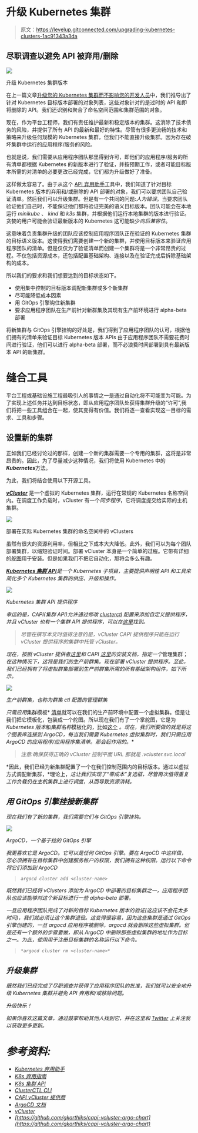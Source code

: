 # 升级 Kubernetes 集群

> 原文：<https://levelup.gitconnected.com/upgrading-kubernetes-clusters-1ac91343a3da>

## 尽职调查以避免 API 被弃用/删除

![](img/9991e53bfa3eee66b45f032e84c6f19c.png)

升级 Kubernetes 集群版本

在上一篇文章[升级您的 Kubernetes 集群而不影响您的开发人员](https://faun.pub/upgrade-your-kubernetes-cluster-without-upsetting-your-developers-e7d8559dee49)中，我们推导出了针对 Kubernetes 目标版本部署的对象列表，这些对象针对的是过时的 API 和即将删除的 API。我们还识别和聚合了命名空间范围和集群范围的对象。

现在，作为平台工程师，我们有责任维护最新和稳定版本的集群。这消除了技术债务的风险，并提供了所有 API 的最新和最好的特性。尽管有很多更流畅的技术和策略来升级任何规模的 Kubernetes 集群，但我们不能直接升级集群。因为存在破坏集群中运行的应用程序/服务的风险。

也就是说，我们需要从应用程序团队那里得到许可，即他们的应用程序/服务的所有清单都根据 Kubernetes 的新版本进行了验证，并按预期工作，或者可能目标版本所需的对清单的必要更改已经完成，它们都为升级做好了准备。

这样做太容易了。由于从这个 [API 弃用助手](https://github.com/gkarthiks/argo-apid-helper)工具中，我们知道了针对目标 Kubernetes 版本的弃用和/或删除的 API 部署的对象，我们可以要求团队自己验证清单。然后我们可以升级集群。但是有一个共同的问题:*人为错误*。当要求团队验证他们自己时，不能保证他们都将验证完美的语义目标版本。团队可能会在本地运行 *minikube* 、 *kind* 和 *k3s* 集群，并根据他们运行本地集群的版本进行验证。贪婪的用户可能会验证最新版本的 Kubernetes 这可能缺少*向后兼容性*。

这意味着负责集群升级的团队应该控制应用程序团队正在验证的 Kubernetes 集群的目标语义版本。这使得我们需要创建一个新的集群，并使用目标版本来验证应用程序团队的清单。但是仅仅为了验证清单而创建一个集群将是一个非常昂贵的过程。不仅包括资源成本，还包括配置基础架构、连接以及在验证完成后拆除基础架构的成本。

所以我们的要求和我们想要达到的目标状态如下。

*   使用集中控制的目标版本调配新集群或多个新集群
*   尽可能降低成本因素
*   用 GitOps 引擎钩住新集群
*   要求应用程序团队在生产前针对新群集及其现有生产前环境进行 alpha-beta 部署

将新集群与 GitOps 引擎挂钩的好处是，我们得到了应用程序团队的认可，根据他们拥有的清单来验证目标 Kubernetes 版本 APIs 由于应用程序团队不需要花费时间进行验证，他们可以进行 alpha-beta 部署，而不必浪费时间部署到具有最新版本 API 的新集群。

# 缝合工具

平台工程或基础设施工程最吸引人的事情之一是通过自动化将不可能变为可能。为了实现上述任务并达到目标状态，即从应用程序团队处获得集群升级的“许可”,我们将把一些工具组合在一起，使其变得有价值。我们将逐一查看实现这一目标的需求、工具和步骤。

## 设置新的集群

正如我们已经讨论过的那样，创建一个新的集群需要一个专用的集群，这将是非常昂贵的。因此，为了尽量减少这种情况，我们将使用 Kubernetes 中的***Kubernetes***方法。

为此，我们将结合使用以下开源工具。

[***vCluster***](https://www.vcluster.com/) 是一个虚拟的 Kubernetes 集群，运行在常规的 Kubernetes 名称空间内。在调度工作负载时，vCluster 有一个*同步程序*，它将调度提交给实际的主机集群。

![](img/daa27632a769e38fc0886756c139914f.png)

部署在实际 Kubernetes 集群的命名空间中的 vClusters

虽然有很大的资源利用率，但相比之下成本大大降低。此外，我们可以为每个团队部署集群，以缩短验证时间。部署 vCluster 本身是一个简单的过程。它带有详细的[舵图](https://github.com/loft-sh/vcluster/tree/main/charts)用于安装。但是如果我们不把它自动化，那将会多么有趣。

[***Kubernetes 集群 API***](https://cluster-api.sigs.k8s.io/introduction.html#kubernetes-cluster-apidiv-stylefloat-right-position-relative-display-inlineimg-srcimagesintroductionsvg-width160px-div)*是一个 Kubernetes 子项目，主要提供声明性 API 和工具来简化多个 Kubernetes 集群的供应、升级和操作。*

*![](img/98d614be47689c4591d4267499dc70f5.png)*

*Kubernetes 集群 API 提供程序*

*幸运的是，CAPI(集群 API)允许通过修改 [*clusterctl*](https://cluster-api.sigs.k8s.io/clusterctl/configuration.html) 配置来添加自定义提供程序，并且 vCluster 也有一个集群 API 提供程序，可以在[这里](https://github.com/loft-sh/cluster-api-provider-vcluster)找到。*

> *尽管在撰写本文时值得注意的是，vCluster CAPI 提供程序只能在运行 vCluster 提供程序的集群中托管 vCluster。*

*现在，按照 vCluster 提供者[这里](https://github.com/loft-sh/cluster-api-provider-vcluster#installation-instructions)和 CAPI [这里](https://cluster-api.sigs.k8s.io/user/quick-start.html#installation)的安装文档，指定一个*管理集群；*在这种情况下，这将是我们的生产前群集。现在部署 vCluster 提供程序。至此，我们已经拥有了将虚拟群集部署到生产前群集所需的所有基础架构组件，如下所示。*

*![](img/20159dc19d6de8ef0f6f193ed8a2c97c.png)*

*生产前群集，也称为群集 ctl 配置的管理群集*

*只需应用*集群模板* [清单](https://github.com/loft-sh/cluster-api-provider-vcluster/blob/main/templates/cluster-template.yaml)就可以在我们的生产前环境中配置一个虚拟集群。但是让我们把它模板化，包装成一个舵图。所以现在我们有了一个掌舵图，它是为 *Kubernetes 版本*和*集群名称*模板化的，比如[这个](https://github.com/gkarthiks/capi-vcluster-argo-chart) *。现在，我们所要做的就是将这个图表库连接到 ArgoCD，每当我们需要 Kubernetes 虚拟集群时，我们只需应用 ArgoCD 的应用程序/应用程序集清单。那会起作用的。**

> *注意:确保获得正确的 vCluster 控制平面 URL 那就是 <vcluster name="">.vcluster.svc.local</vcluster>*

*因此，我们已经为新集群配置了一个在我们控制范围内的目标版本。通过以虚拟方式调配新集群，*理论上，*这让我们实现了“零成本”复选框，尽管再次值得重复工作负载仍在主机集群上进行调度，从而导致资源消耗。*

## *用 GitOps 引擎挂接新集群*

*现在我们有了新的集群，我们需要它们与 GitOps 引擎挂钩。*

*![](img/8568dbbd4ca0984437276f6f8b8607e0.png)*

*ArgoCD，一个基于拉的 GitOps 引擎*

*我更喜欢它是 ArgoCD。它可以是任何 GitOps 引擎。要在 ArgoCD 中这样做，您必须拥有在目标集群中创建服务帐户的权限，我们拥有这种权限。运行以下命令将它们添加到 ArgoCD*

> *`argocd cluster add <cluster-name>`*

*既然我们已经将 vClusters 添加为 ArgoCD 中部署的目标集群之一，应用程序团队也应该能够对这个新目标进行一些 alpha-beta 部署。*

*一旦应用程序团队完成了对新的目标 Kubernetes 版本的验证(这应该不会花太多时间)，我们就必须让这个集群退役。这变得很容易，因为这些集群是通过 GitOps 引擎创建的，一旦 argocd 应用程序被删除，argocd 就会删除这些虚拟集群。但是还有一个额外的步骤要做，即从 ArgoCD 中删除那些虚拟集群的地址作为目标之一。为此，使用用于注册目标集群的名称运行以下命令。*

> *`*argocd cluster rm <cluster-name>*`*

## *升级集群*

*既然我们已经完成了尽职调查并获得了应用程序团队的批准，我们就可以安全地升级 Kubernetes 集群并避免 API 弃用和/或移除问题。*

*升级快乐！*

*如果你喜欢这篇文章，通过鼓掌帮助其他人找到它，并在这里和 [Twitter](https://twitter.com/gkarthics) 上关注我以获取更多更新。*

# *参考资料:*

*   *[Kubernetes 弃用助手](https://github.com/gkarthiks/argo-apid-helper/)*
*   *[K8s 弃用指南](https://kubernetes.io/docs/reference/using-api/deprecation-guide/)*
*   *[K8s 集群 API](https://cluster-api.sigs.k8s.io/introduction.html)*
*   *[ClusterCTL CLI](https://cluster-api.sigs.k8s.io/clusterctl/configuration.html)*
*   *[CAPI vCluster 提供商](https://github.com/loft-sh/cluster-api-provider-vcluster)*
*   *[ArgoCD 文档](https://argo-cd.readthedocs.io/en/stable/)*
*   *[vCluster](https://www.vcluster.com/)*
*   *[https://github.com/gkarthiks/capi-vcluster-argo-chart](https://github.com/gkarthiks/capi-vcluster-argo-chart)*
